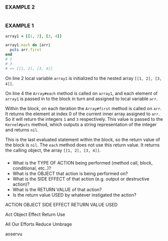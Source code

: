 ### EXAMPLE 2
```ruby

```


### EXAMPLE 1
```ruby
array1 = [[1, 2], [3, 4]]

array1.each do |arr|
  puts arr.first
end
# 1
# 3
# => [[1, 2], [3, 4]]
```
On line 2 local variable `array1` is initialized to the nested array `[[1, 2], [3, 4]]`.

On line 4 the `Array#each` method is called on `array1`, and each element of `array1` is passed in to the block in turn and assigned to local variable `arr`.

Within the block, on each iteration the `Array#first` method is called on `arr`. It returns the element at index 0 of the current inner array assigned to `arr`. So it will return the integers `1` and `3` respectively. This value is passed to the `Kernel#puts` method, which outputs a string representation of the integer and returns `nil`.

This is the last evaluated statement within the block, so the return value of the block is `nil`. The `each` method does not use this return value. It returns the calling object, the array `[[1, 2], [3, 4]]`.

#####

- What is the TYPE OF ACTION being performed (method call, block, conditional, etc..)?
- What is the OBJECT that action is being performed on?
- What is the SIDE EFFECT of that action (e.g. output or destructive action)?
- What is the RETURN VALUE of that action?
- Is the return value USED by whatever instigated the action?

ACTION
OBJECT
SIDE EFFECT
RETURN VALUE
USED

Act Object Effect Return Use

All Our Efforts Reduce Umbrage

aoservu
